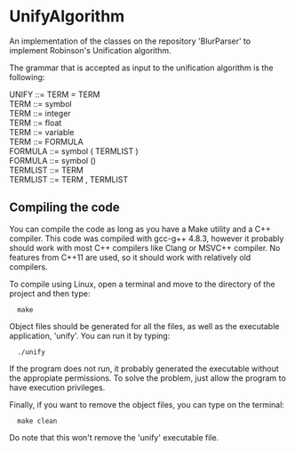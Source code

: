 UnifyAlgorithm
==============

An implementation of the classes on the repository 'BlurParser' to implement Robinson's Unification algorithm.

The grammar that is accepted as input to the unification algorithm is the following:

UNIFY ::= TERM = TERM<br>
TERM ::= symbol<br>
TERM ::= integer<br>
TERM ::= float<br>
TERM ::= variable<br>
TERM ::= FORMULA<br>
FORMULA ::= symbol ( TERMLIST )<br>
FORMULA ::= symbol ()<br>
TERMLIST ::= TERM<br>
TERMLIST ::= TERM , TERMLIST<br>

Compiling the code
-------------------

You can compile the code as long as you have a Make utility and a C++ compiler. This code was compiled with gcc-g++ 4.8.3, however it probably should work with most C++ compilers like Clang or MSVC++ compiler. No features from C++11 are used, so it should work with relatively old compilers.

To compile using Linux, open a terminal and move to the directory of the project and then type:
```
  make
```

Object files should be generated for all the files, as well as the executable application, 'unify'. You can run it by typing:
```
  ./unify
```

If the program does not run, it probably generated the executable without the appropiate permissions. To solve the problem, just allow the program to have execution privileges.

Finally, if you want to remove the object files, you can type on the terminal:
```
  make clean
```

Do note that this won't remove the 'unify' executable file.
